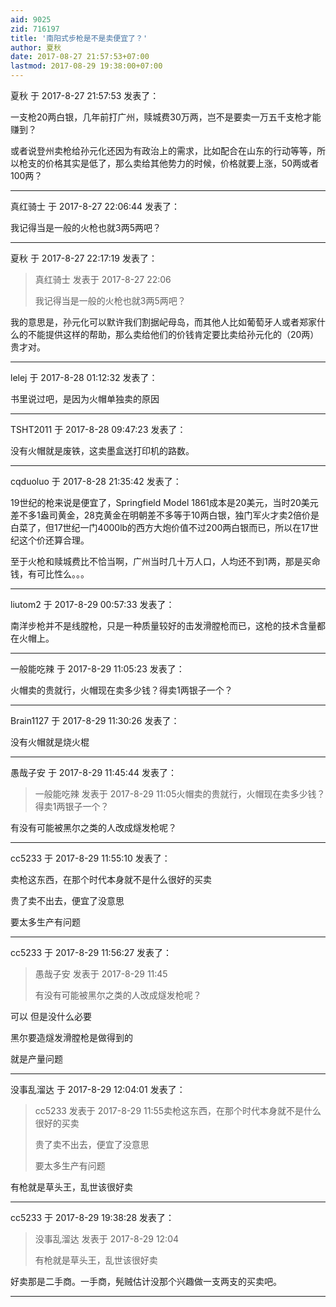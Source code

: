 ```yaml
---
aid: 9025
zid: 716197
title: '南阳式步枪是不是卖便宜了？'
author: 夏秋
date: 2017-08-27 21:57:53+07:00
lastmod: 2017-08-29 19:38:00+07:00
---
```


夏秋 于 2017-8-27 21:57:53 发表了：

一支枪20两白银，几年前打广州，赎城费30万两，岂不是要卖一万五千支枪才能赚到？

或者说登州卖枪给孙元化还因为有政治上的需求，比如配合在山东的行动等等，所以枪支的价格其实是低了，那么卖给其他势力的时候，价格就要上涨，50两或者100两？

---------

真红骑士 于 2017-8-27 22:06:44 发表了：

我记得当是一般的火枪也就3两5两吧？

---------

夏秋 于 2017-8-27 22:17:19 发表了：

> 真红骑士 发表于 2017-8-27 22:06
> 
> 我记得当是一般的火枪也就3两5两吧？



我的意思是，孙元化可以默许我们割据屺母岛，而其他人比如葡萄牙人或者郑家什么的不能提供这样的帮助，那么卖给他们的价钱肯定要比卖给孙元化的（20两）贵才对。

---------

lelej 于 2017-8-28 01:12:32 发表了：

书里说过吧，是因为火帽单独卖的原因

---------

TSHT2011 于 2017-8-28 09:47:23 发表了：

没有火帽就是废铁，这卖墨盒送打印机的路数。

---------

cqduoluo 于 2017-8-28 21:35:42 发表了：

19世纪的枪来说是便宜了，Springfield Model 1861成本是20美元，当时20美元差不多1盎司黄金，28克黄金在明朝差不多等于10两白银，独门军火才卖2倍价是白菜了，但17世纪一门4000lb的西方大炮价值不过200两白银而已，所以在17世纪这个价还算合理。

至于火枪和赎城费比不恰当啊，广州当时几十万人口，人均还不到1两，那是买命钱，有可比性么。。。

---------

liutom2 于 2017-8-29 00:57:33 发表了：

南洋步枪并不是线膛枪，只是一种质量较好的击发滑膛枪而已，这枪的技术含量都在火帽上。

---------

一般能吃辣 于 2017-8-29 11:05:23 发表了：

火帽卖的贵就行，火帽现在卖多少钱？得卖1两银子一个？

---------

Brain1127 于 2017-8-29 11:30:26 发表了：

没有火帽就是烧火棍

---------

愚哉子安 于 2017-8-29 11:45:44 发表了：

> 一般能吃辣 发表于 2017-8-29 11:05火帽卖的贵就行，火帽现在卖多少钱？得卖1两银子一个？



有没有可能被黑尔之类的人改成燧发枪呢？

---------

cc5233 于 2017-8-29 11:55:10 发表了：

卖枪这东西，在那个时代本身就不是什么很好的买卖

贵了卖不出去，便宜了没意思

要太多生产有问题

---------

cc5233 于 2017-8-29 11:56:27 发表了：

> 愚哉子安 发表于 2017-8-29 11:45
> 
> 有没有可能被黑尔之类的人改成燧发枪呢？



可以 但是没什么必要

黑尔要造燧发滑膛枪是做得到的

就是产量问题

---------

没事乱溜达 于 2017-8-29 12:04:01 发表了：

> cc5233 发表于 2017-8-29 11:55卖枪这东西，在那个时代本身就不是什么很好的买卖
> 
> 贵了卖不出去，便宜了没意思
> 
> 要太多生产有问题



有枪就是草头王，乱世该很好卖

---------

cc5233 于 2017-8-29 19:38:28 发表了：

> 没事乱溜达 发表于 2017-8-29 12:04
> 
> 有枪就是草头王，乱世该很好卖



好卖那是二手商。一手商，髡贼估计没那个兴趣做一支两支的买卖吧。

---------


